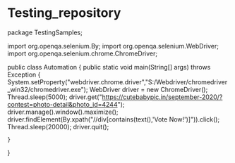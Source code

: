 # Testing_repository
package TestingSamples;

import org.openqa.selenium.By;
import org.openqa.selenium.WebDriver;
import org.openqa.selenium.chrome.ChromeDriver;

public class Automation {
    public static void main(String[] args) throws Exception {
        System.setProperty("webdriver.chrome.driver","S:/Webdriver/chromedriver_win32/chromedriver.exe");
        WebDriver driver = new ChromeDriver();
        Thread.sleep(5000);
        driver.get("https://cutebabypic.in/september-2020/?contest=photo-detail&photo_id=4244");
        driver.manage().window().maximize();
        driver.findElement(By.xpath("//div[contains(text(),'Vote Now!')]")).click();
        Thread.sleep(20000);
        driver.quit();

    }
}
